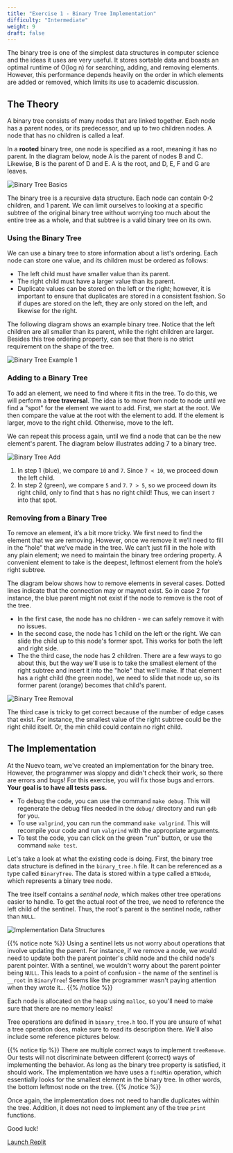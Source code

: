 ```yaml
---
title: "Exercise 1 - Binary Tree Implementation"
difficulty: "Intermediate"
weight: 9
draft: false
---
```


The binary tree is one of the simplest data structures in computer science and the ideas it uses are very useful. It stores sortable data and boasts an optimal runtime of O(log n) for searching, adding, and removing elements. However, this performance depends heavily on the order in which elements are added or removed, which limits its use to academic discussion.

## The Theory

A binary tree consists of many nodes that are linked together. Each node has a parent nodes, or its predecessor, and up to two children nodes. A node that has no children is called a leaf. 

In a **rooted** binary tree, one node is specified as a root, meaning it has no parent. In the diagram below, node A is the parent of nodes B and C. Likewise, B is the parent  of D and E. A is the root, and D, E, F and G are leaves.

![Binary Tree Basics](../resources/e1-01.png "Binary Tree graph with labels pointing at the root, leaves, parent, and left and right children.") 

The binary tree is a recursive data structure. Each node can contain 0-2 children, and 1 parent. We can limit ourselves to looking at a specific subtree of the original binary tree without worrying too much about the entire tree as a whole, and that subtree is a valid binary tree on its own.

### Using the Binary Tree

We can use a binary tree to store information about a list's ordering. Each node can store one value, and its children must be ordered as follows:
- The left child must have smaller value than its parent.
- The right child must have a larger value than its parent.
- Duplicate values can be stored on the left or the right; however, it is important to ensure that duplicates are stored in a consistent fashion. So if dupes are stored on the left, they are only stored on the left, and likewise for the right.

The following diagram shows an example binary tree. Notice that the left children are all smaller than its parent, while the right children are larger. Besides this tree ordering property, can see that there is no strict requirement on the shape of the tree.

![Binary Tree Example 1](../resources/e1-02.png "An example binary tree where the left children are all smaller than its parent, while the right children are larger.") 

### Adding to a Binary Tree

To add an element, we need to find where it fits in the tree. To do this, we will perform a **tree traversal**. The idea is to move from node to node until we find a "spot" for the element we want to add. First, we start at the root. We then compare the value at the root with the element to add. If the element is larger, move to the right child. Otherwise, move to the left.

We can repeat this process again, until we find a node that can be the new element's parent. The diagram below illustrates adding 7 to a binary tree.

![Binary Tree Add](../resources/e1-03.png "Diagram illustrating the process of adding 7 to a binary tree.")

1. In step 1 (blue), we compare `10` and `7`. Since `7 < 10`, we proceed down the left child.
2. In step 2 (green), we compare `5` and `7`. `7 > 5`, so we proceed down its right child, only to find that `5` has no right child! Thus, we can insert `7` into that spot.

### Removing from a Binary Tree

To remove an element, it’s a bit more tricky. We first need to find the element that we are removing. However, once we remove it we’ll need to fill in the “hole” that we’ve made in the tree. We can’t just fill in the hole with any plain element; we need to maintain the binary tree ordering property. A convenient element to take is the deepest, leftmost element from the hole’s right subtree.

The diagram below shows how to remove elements in several cases. Dotted lines indicate that the connection may or maynot exist. So in case 2 for instance, the blue parent might not exist if the node to remove is the root of the tree.
- In the first case, the node has no children - we can safely remove it with no issues.
- In the second case, the node has 1 child on the left or the right. We can slide the child up to this node's former spot. This works for both the left and right side.
- The the third case, the node has 2 children. There are a few ways to go about this, but the way we'll use is to take the smallest element of the right subtree and insert it into the "hole" that we'll make. If that element has a right child (the green node), we need to slide that node up, so its former parent (orange) becomes that child's parent.

![Binary Tree Removal](../resources/e1-04.png "Diagram illustrating the 3 cases of removing an element from a binary tree.")

The third case is tricky to get correct because of the number of edge cases that exist. For instance, the smallest value of the right subtree could be the right child itself. Or, the min child could contain no right child.

## The Implementation

At the Nuevo team, we've created an implementation for the binary tree. However, the programmer was sloppy and didn't check their work, so there are errors and bugs! For this exercise, you will fix those bugs and errors. **Your goal is to have all tests pass.**

* To debug the code, you can use the command `make debug`. This will regenerate the debug files needed in the `debug/` directory and run `gdb` for you.
* To use `valgrind`, you can run the command `make valgrind`. This will recompile your code and run `valgrind` with the appropriate arguments.
* To test the code, you can click on the green "run" button, or use the command `make test`.

Let's take a look at what the existing code is doing. First, the binary tree data structure is defined in the `binary_tree.h` file. It can be referenced as a type called `BinaryTree`. The data is stored within a type called a `BTNode`, which represents a binary tree node. 

The tree itself contains a *sentinel node*, which makes other tree operations easier to handle. To get the actual root of the tree, we need to reference the left child of the sentinel. Thus, the root's parent is the sentinel node, rather than `NULL`.

![Implementation Data Structures](../resources/e1-05.png)

{{% notice note %}}
Using a sentinel lets us not worry about operations that involve updating the parent. For instance, if we remove a node, we would need to update both the parent pointer's child node and the child node's parent pointer. With a sentinel, we wouldn't worry about the parent pointer being `NULL`. This leads to a point of confusion - the name of the sentinel is `__root` in `BinaryTree`! Seems like the programmer wasn't paying attention when they wrote it...
{{% /notice %}}

Each node is allocated on the heap using `malloc`, so you'll need to make sure that there are no memory leaks! 

Tree operations are defined in `binary_tree.h` too. If you are unsure of what a tree operation does, make sure to read its description there. We'll also include some reference pictures below. 

{{% notice tip %}}
There are multiple correct ways to implement `treeRemove`. Our tests will not discriminate between different (correct) ways of implementing the behavior. As long as the binary tree property is satisfied, it should work. The implementation we have uses a `findMin` operation, which essentially looks for the smallest element in the binary tree. In other words, the bottom leftmost node on the tree.
{{% /notice %}}

Once again, the implementation does not need to handle duplicates within the tree. Addition, it does not need to implement any of the tree `print` functions. 

Good luck!

<a class="my-2 mx-4 btn btn-info" href="https://replit.com/@nuevofoundation/Debugging-Exercise-1" target="_blank">Launch Replit</a>

